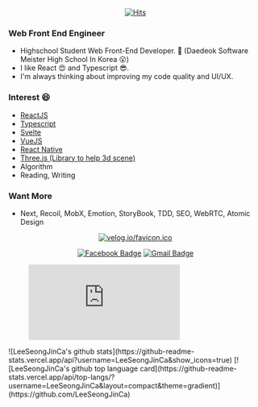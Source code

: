 <div align=center>

  [![Hits](https://hits.seeyoufarm.com/api/count/incr/badge.svg?url=https://github.com/LeeSeongJinCa)](https://hits.seeyoufarm.com) 

</div>

### Web Front End Engineer
- Highschool Student Web Front-End Developer. 🧐 (Daedeok Software Meister High School In Korea 😮)
- I like React 😍 and Typescript 😎.
- I'm always thinking about improving my code quality and UI/UX.

### Interest 😆  
  - [ReactJS](https://reactjs.org/)
  - [Typescript](https://www.typescriptlang.org/)
  - [Svelte](https://svelte.dev/)
  - [VueJS](https://vuejs.org/)
  - [React Native](https://reactnative.dev/)
  - [Three.js (Library to help 3d scene)](https://threejs.org/)
  - Algorithm
  - Reading, Writing
  
### Want More
  - Next, Recoil, MobX, Emotion, StoryBook, TDD, SEO, WebRTC, Atomic Design

<div align=center>

  [![velog.io/favicon.ico](https://static.velog.io/favicon.ico)](https://velog.io/@dltjdwls100)
  
  [![Facebook Badge](https://img.shields.io/badge/-Facebook-1877f2?style=flat-square&logo=facebook&logoColor=white&link=https://https://www.facebook.com/profile.php?id=100011423548102)](https://www.facebook.com/profile.php?id=100011423548102)
  [![Gmail Badge](https://img.shields.io/badge/-Gmail-d14836?style=flat-square&logo=Gmail&logoColor=white&link=mailto:dltjdqhr55@gmail.com)](mailto:dltjdqhr55@gmail.com)

</div>

<figure><embed src="https://wakatime.com/share/@LeeSeongJinCa/5db07ec7-dfc0-4c3c-8101-cd06bb4497b8.svg"></embed></figure>
![LeeSeongJinCa's github stats](https://github-readme-stats.vercel.app/api?username=LeeSeongJinCa&show_icons=true)
[![LeeSeongJinCa's github top language card](https://github-readme-stats.vercel.app/api/top-langs/?username=LeeSeongJinCa&layout=compact&theme=gradient)](https://github.com/LeeSeongJinCa)
